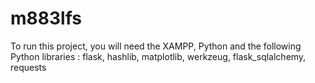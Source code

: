 # m883lfs
To run this project, you will need the XAMPP, Python and the following Python libraries :
flask, hashlib, matplotlib, werkzeug, flask_sqlalchemy, requests


